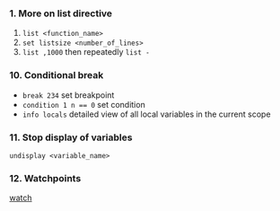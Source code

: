 ### 1. More on list directive

1. `list <function_name>`
2. `set listsize <number_of_lines>`
3. `list ,1000` then repeatedly `list -`

### 10. Conditional break

- `break 234` set breakpoint
- `condition 1 n == 0` set condition
- `info locals` detailed view of all local variables in the current scope

### 11. Stop display of variables

`undisplay <variable_name>`

### 12. Watchpoints

[watch](https://sourceware.org/gdb/current/onlinedocs/gdb.html/Set-Watchpoints.html)
